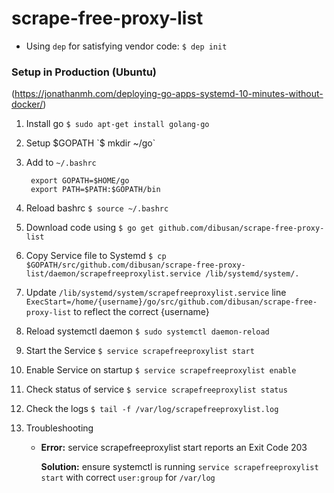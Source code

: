 # scrape-free-proxy-list

* Using `dep` for satisfying vendor code: `$ dep init`

### Setup in Production (Ubuntu)
(https://jonathanmh.com/deploying-go-apps-systemd-10-minutes-without-docker/)
1. Install go `$ sudo apt-get install golang-go`
2. Setup $GOPATH `$ mkdir ~/go`
3. Add to `~/.bashrc`

        export GOPATH=$HOME/go
        export PATH=$PATH:$GOPATH/bin

4. Reload bashrc `$ source ~/.bashrc`            
5. Download code using `$ go get github.com/dibusan/scrape-free-proxy-list`
6. Copy Service file to Systemd `$ cp $GOPATH/src/github.com/dibusan/scrape-free-proxy-list/daemon/scrapefreeproxylist.service /lib/systemd/system/.`
7. Update `/lib/systemd/system/scrapefreeproxylist.service` line `ExecStart=/home/{username}/go/src/github.com/dibusan/scrape-free-proxy-list` to reflect the correct {username} 
5. Reload systemctl daemon `$ sudo systemctl daemon-reload`
5. Start the Service `$ service scrapefreeproxylist start`
6. Enable Service on startup `$ service scrapefreeproxylist enable`
7. Check status of service `$ service scrapefreeproxylist status`
8. Check the logs `$ tail -f /var/log/scrapefreeproxylist.log`
10. Troubleshooting
    
    -   **Error:** service scrapefreeproxylist start reports an Exit Code 203
    
        **Solution:** ensure systemctl is running `service scrapefreeproxylist start` with correct `user:group` for `/var/log`  
